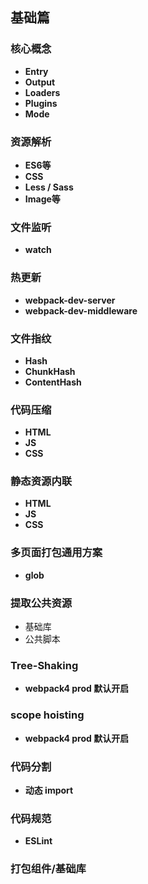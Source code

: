 ## 基础篇

### 核心概念
- **Entry** 
- **Output**
- **Loaders**
- **Plugins**
- **Mode**

### 资源解析
- **ES6等**
- **CSS**
- **Less / Sass**
- **Image等** 

### 文件监听
- **watch** 

### 热更新
- **webpack-dev-server** 
- **webpack-dev-middleware**

### 文件指纹
- **Hash**
- **ChunkHash**
- **ContentHash** 

### 代码压缩
- **HTML**
- **JS**
- **CSS**

### 静态资源内联
- **HTML**
- **JS**
- **CSS**

### 多页面打包通用方案
- **glob**

### 提取公共资源
- 基础库
- 公共脚本

### Tree-Shaking
- **webpack4 prod 默认开启**

### scope hoisting
- **webpack4 prod 默认开启**

### 代码分割
- **动态 import**

### 代码规范
- **ESLint**

### 打包组件/基础库